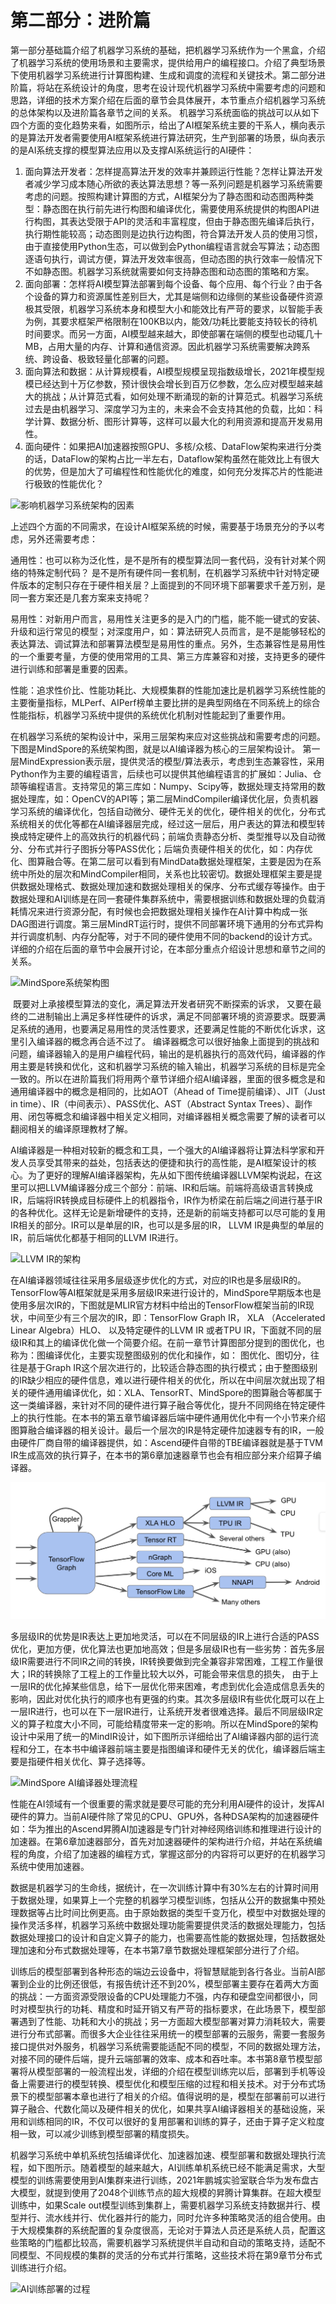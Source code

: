 # 第二部分：进阶篇

第一部分基础篇介绍了机器学习系统的基础，把机器学习系统作为一个黑盒，介绍了机器学习系统的使用场景和主要需求，提供给用户的编程接口。介绍了典型场景下使用机器学习系统进行计算图构建、生成和调度的流程和关键技术。第二部分进阶篇，将站在系统设计的角度，思考在设计现代机器学习系统中需要考虑的问题和思路，详细的技术方案介绍在后面的章节会具体展开，本节重点介绍机器学习系统的总体架构以及进阶篇各章节之间的关系。
机器学习系统面临的挑战可以从如下四个方面的变化趋势来看，如图所示，给出了AI框架系统主要的干系人，横向表示的是算法开发者需要使用AI框架系统进行算法研究，生产到部署的场景，纵向表示的是AI系统支撑的模型算法应用以及支撑AI系统运行的AI硬件：

1. 面向算法开发者：怎样提高算法开发的效率并兼顾运行性能？怎样让算法开发者减少学习成本随心所欲的表达算法思想？等一系列问题是机器学习系统需要考虑的问题。按照构建计算图的方式，AI框架分为了静态图和动态图两种类型：静态图在执行前先进行构图和编译优化，需要使用系统提供的构图API进行构图，其表达受限于API的灵活和丰富程度，但由于静态图先编译后执行，执行期性能较高；动态图则是边执行边构图，符合算法开发人员的使用习惯，由于直接使用Python生态，可以做到会Python编程语言就会写算法；动态图逐语句执行，调试方便，算法开发效率很高，但动态图的执行效率一般情况下不如静态图。机器学习系统就需要如何支持静态图和动态图的策略和方案。
2. 面向部署：怎样将AI模型算法部署到每个设备、每个应用、每个行业？由于各个设备的算力和资源属性差别巨大，尤其是端侧和边缘侧的某些设备硬件资源极其受限，机器学习系统本身和模型大小和能效比有严苛的要求，以智能手表为例，其要求框架严格限制在100KB以内，能效/功耗比要能支持较长的待机时间要求。而另一方面，AI模型越来越大，即使部署在端侧的模型也动辄几十MB，占用大量的内存、计算和通信资源。因此机器学习系统需要解决跨系统、跨设备、极致轻量化部署的问题。
3. 面向算法和数据：从计算规模看，AI模型规模呈现指数级增长，2021年模型规模已经达到十万亿参数，预计很快会增长到百万亿参数，怎么应对模型越来越大的挑战；从计算范式看，如何处理不断涌现的新的计算范式。机器学习系统过去是由机器学习、深度学习为主的，未来会不会支持其他的负载，比如：科学计算、数据分析、图形计算等，这样可以最大化的利用资源和提高开发易用性。
4. 面向硬件：如果把AI加速器按照GPU、多核/众核、DataFlow架构来进行分类的话，DataFlow的架构占比一半左右，Dataflow架构虽然在能效比上有很大的优势，但是加大了可编程性和性能优化的难度，如何充分发挥芯片的性能进行极致的性能优化？

![影响机器学习系统架构的因素](../img/Advanced/preface3_1.png)

​      上述四个方面的不同需求，在设计AI框架系统的时候，需要基于场景充分的予以考虑，另外还需要考虑：

通用性：也可以称为泛化性，是不是所有的模型算法同一套代码，没有针对某个网络的特殊定制代码？ 是不是所有硬件同一套机制，在机器学习系统中针对特定硬件版本的定制只存在于硬件相关层？上面提到的不同环境下部署要求千差万别，是同一套方案还是几套方案来支持呢？

易用性：对新用户而言，易用性关注更多的是入门的门槛，能不能一键式的安装、升级和运行常见的模型；对深度用户，如：算法研究人员而言，是不是能够轻松的表达算法、调试算法和部署算法模型是易用性的重点。另外，生态兼容性是易用性的一个重要考量，方便的使用常用的工具、第三方库兼容和对接，支持更多的硬件进行训练和部署是重要的因素。

性能：追求性价比、性能功耗比、大规模集群的性能加速比是机器学习系统性能的主要衡量指标，MLPerf、AIPerf榜单主要比拼的是典型网络在不同系统上的综合性能指标，机器学习系统中提供的系统优化机制对性能起到了重要作用。

​		在机器学习系统的架构设计中，采用三层架构来应对这些挑战和需要考虑的问题。 下图是MindSpore的系统架构图，就是以AI编译器为核心的三层架构设计。
​		第一层MindExpression表示层，提供灵活的模型/算法表示，考虑到生态兼容性，采用Python作为主要的编程语言，后续也可以提供其他编程语言的扩展如：Julia、仓颉等编程语言。支持常见的第三库如：Numpy、Scipy等，数据处理支持常用的数据处理库，如：OpenCV的API等；
​		第二层MindCompiler编译优化层，负责机器学习系统的编译优化，包括自动微分、硬件无关的优化，硬件相关的优化，分布式系统相关的优化等都在AI编译器层完成，经过这一层后，用户表达的算法和模型转换成特定硬件上的高效执行的机器代码；前端负责静态分析、类型推导以及自动微分、分布式并行子图拆分等PASS优化；后端负责硬件相关的优化，如：内存优化、图算融合等。在第二层可以看到有MindData数据处理框架，主要是因为在系统中所处的层次和MindCompiler相同，关系也比较密切。数据处理框架主要是提供数据处理格式、数据处理加速和数据处理相关的保序、分布式缓存等操作。由于数据处理和AI训练是在同一套硬件集群系统中，需要根据训练和数据处理的负载消耗情况来进行资源分配，有时候也会把数据处理相关操作在AI计算中构成一张DAG图进行调度。
​		第三层MindRT运行时，提供不同部署环境下通用的分布式异构并行调度机制、内存分配等，对于不同的硬件使用不同的backend的设计方式。详细的介绍在后面的章节中会展开讨论，在本部分重点介绍设计思想和章节之间的关系。

![MindSpore系统架构图](../img/Advanced/preface3_arc.png )

​		既要对上承接模型算法的变化，满足算法开发者研究不断探索的诉求， 又要在最终的二进制输出上满足多样性硬件的诉求，满足不同部署环境的资源要求。既要满足系统的通用，也要满足易用性的灵活性要求，还要满足性能的不断优化诉求，这里引入编译器的概念再合适不过了。 编译器概念可以很好抽象上面提到的挑战和问题，编译器输入的是用户编程代码，输出的是机器执行的高效代码，编译器的作用主要是转换和优化，这和机器学习系统的输入输出，机器学习系统的目标是完全一致的。所以在进阶篇我们将用两个章节详细介绍AI编译器，里面的很多概念是和通用编译器中的概念是相同的，比如AOT（Ahead of Time提前编译）、JIT（Just in time）、IR（中间表示）、PASS优化、AST（Abstract Syntax Trees）、副作用、闭包等概念和编译器中相关定义相同，对编译器相关概念需要了解的读者可以翻阅相关的编译原理教材了解。

​			AI编译器是一种相对较新的概念和工具，一个强大的AI编译器将让算法科学家和开发人员享受其带来的益处，包括表达的便捷和执行的高性能，是AI框架设计的核心。为了更好的理解AI编译器架构，先从如下图传统编译器LLVM架构说起，在这里可以把LLVM编译器分成三个部分：前端、IR和后端。前端将高级语言转换成IR，后端将IR转换成目标硬件上的机器指令，IR作为桥梁在前后端之间进行基于IR的各种优化。这样无论是新增硬件的支持，还是新的前端支持都可以尽可能的复用IR相关的部分。IR可以是单层的IR，也可以是多层的IR， LLVM IR是典型的单层的IR，前后端优化都基于相同的LLVM IR进行。

![LLVM IR的架构](../img/Advanced/preface3_2.png )

​			在AI编译器领域往往采用多层级逐步优化的方式，对应的IR也是多层级IR的。TensorFlow等AI框架就是采用多层级IR来进行设计的，MindSpore早期版本也是使用多层次IR的，下图就是MLIR官方材料中给出的TensorFlow框架当前的IR现状，中间至少有三个层次的IR，即：TensorFlow Graph  IR， XLA （Accelerated Linear Algebra）HLO、 以及特定硬件的LLVM IR 或者TPU  IR，下面就不同的层级IR和其上的编译优化做一个简要介绍。在前一章节计算图部分提到的图优化，也称为：图编译优化，主要实现整图级别的优化和操作，如： 图优化、图切分，往往是基于Graph IR这个层次进行的，比较适合静态图的执行模式；由于整图级别的IR缺少相应的硬件信息，难以进行硬件相关的优化，所以在中间层次就出现了相关的硬件通用编译优化，如：XLA、TensorRT、MindSpore的图算融合等都属于这一类编译器，来针对不同的硬件进行算子融合等优化，提升不同网络在特定硬件上的执行性能。在本书的第五章节编译器后端中硬件通用优化中有一个小节来介绍图算融合编译器的相关设计。最后一个层次的IR是特定硬件加速器专有的IR，一般由硬件厂商自带的编译器提供，如：Ascend硬件自带的TBE编译器就是基于TVM IR生成高效的执行算子，在本书的第6章加速器章节也会有相应部分来介绍算子编译器。

![MLIR架构](../img/Advanced/preface3_3.png)

​			多层级IR的优势是IR表达上更加地灵活，可以在不同层级的IR上进行合适的PASS优化，更加方便，优化算法也更加地高效；但是多层级IR也有一些劣势：首先多层级IR需要进行不同IR之间的转换，IR转换要做到完全兼容非常困难，工程工作量很大；IR的转换除了工程上的工作量比较大以外，可能会带来信息的损失， 由于上一层IR的优化掉某些信息，给下一层优化带来困难，考虑到优化会造成信息丢失的影响，因此对优化执行的顺序也有更强的约束。其次多层级IR有些优化既可以在上一层IR进行，也可以在下一层IR进行，让系统开发者很难选择。最后不同层级IR定义的算子粒度大小不同，可能给精度带来一定的影响。所以在MindSpore的架构设计中采用了统一的MindIR设计，如下图所示详细给出了AI编译器内部的运行流程和分工，在本书中编译器前端主要是指图编译和硬件无关的优化，编译器后端主要是指硬件相关优化、算子选择等。

![MindSpore AI编译器处理流程](../img/Advanced/preface3_4.png )

​      性能在AI领域有一个很重要的需求就是要尽可能的充分利用AI硬件的设计，发挥AI硬件的算力。当前AI硬件除了常见的CPU、GPU外，各种DSA架构的加速器硬件如：华为推出的Ascend昇腾AI加速器是专门针对神经网络训练和推理进行设计的加速器。在第6章加速器部分，首先对加速器硬件的架构进行介绍，并站在系统编程的角度，介绍了加速器的编程方式，掌握这部分的内容将可以更好的在机器学习系统中使用加速器。

数据是机器学习的生命线，据统计，在一次训练计算中有30%左右的计算时间用于数据处理，如果算上一个完整的机器学习模型训练，包括从公开的数据集中预处理数据等占比时间比例更高。由于原始数据的类型千变万化，模型中对数据处理的操作灵活多样，机器学习系统中数据处理功能需要提供灵活的数据处理能力，包括数据处理接口的设计和自定义算子的能力，也需要高性能的数据处理，包括数据处理加速和分布式数据处理等，在本书第7章节数据处理框架部分进行了介绍。

训练后的模型部署到各种形态的端边云设备中，将智慧赋能到各行各业。当前AI部署到企业的比例还很低，有报告统计还不到20%，模型部署主要存在着两大方面的挑战：一方面资源受限设备的CPU处理能力不强，内存和硬盘空间都很小，同时对模型执行的功耗、精度和时延开销又有严苛的指标要求，在此场景下，模型部署遇到了性能、功耗和大小的挑战；另一方面超大模型部署对算力消耗较大，需要进行分布式部署。而很多大企业往往采用统一的模型部署的云服务，需要一套服务接口提供对外服务，机器学习系统需要能适配不同的模型，不同的数据处理方法，对接不同的硬件后端，提升云端部署的效率、成本和吞吐率。本书第8章节模型部署将从模型部署的一般流程出发，详细的介绍在模型训练完以后，部署到手机等设备上需要进行的模型转换、模型优化和模型压缩的过程和相关技术。对于分布式场景下的模型部署本章也进行了相关的介绍。值得说明的是，模型在部署前可以进行算子融合、代数化简以及硬件相关的优化，如果共享AI编译器相关的基础设施，采用和训练相同的IR，不仅可以很好的复用部署和训练的算子，还由于算子定义粒度相一致，可以减少训练到模型部署的精度损失。

机器学习系统中单机系统包括编译优化、加速器加速、模型部署和数据处理执行流程，如下图所示。随着模型的越来越大，AI训练单机系统已经不能满足需求，大型模型的训练需要使用到AI集群来进行训练，2021年鹏城实验室联合华为发布盘古大模型，就提到使用了2048个训练节点的超大规模的昇腾计算集群。在超大模型训练中，如果Scale out模型训练到集群上，需要机器学习系统支持数据并行、模型并行、流水线并行、优化器并行的能力，同时允许多种策略灵活的组合使用。由于大规模集群的系统配置的复杂度很高，无论对于算法人员还是系统人员，配置这些策略的门槛都比较高，需要机器学习系统提供半自动和自动的策略支持，适配不同模型、不同规模的集群的灵活的分布式并行策略，这些技术将在第9章节分布式训练进行介绍。

![AI训练部署的过程](../img/Advanced/preface3_5.png "图. MindSpore AI编译器分层架构")

